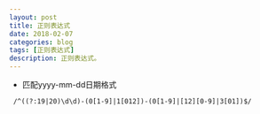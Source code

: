 ```yaml
---
layout: post
title: 正则表达式
date: 2018-02-07
categories: blog
tags: [正则表达式]
description: 正则表达式。
---
```


- 匹配yyyy-mm-dd日期格式

```
 /^((?:19|20)\d\d)-(0[1-9]|1[012])-(0[1-9]|[12][0-9]|3[01])$/
```











